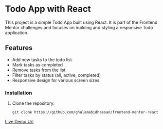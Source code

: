 # Todo App with React

This project is a simple Todo App built using React. It is part of the Frontend Mentor challenges and focuses on building and styling a responsive Todo application.

## Features

- Add new tasks to the todo list
- Mark tasks as completed
- Remove tasks from the list
- Filter tasks by status (all, active, completed)
- Responsive design for various screen sizes


### Installation

1. Clone the repository:

   ```bash
   git clone https://github.com/ghulamabidhassan/frontend-mentor-react-projects.git

[Live Demo Url](https://todoapp.abidhassan.dev/)
